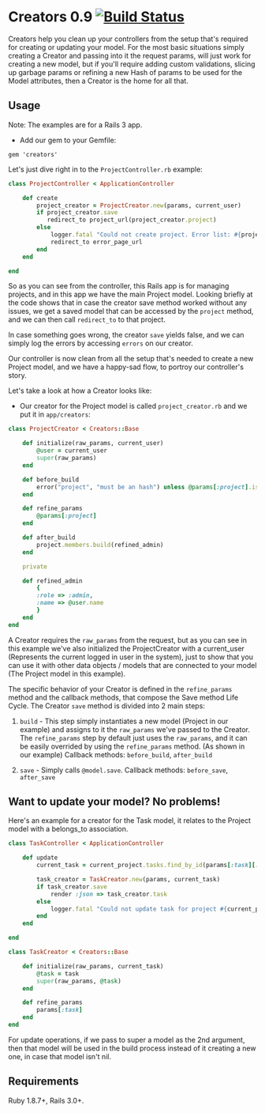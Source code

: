 # Creators 0.9  [![Build Status](https://secure.travis-ci.org/TheGiftsProject/Creators.png)](http://travis-ci.org/TheGiftsProject/Creators)

Creators help you clean up your controllers from the setup that's required for creating or updating your model.
For the most basic situations simply creating a Creator and passing into it the request params, will just work for
creating a new model, but if you'll require adding custom validations, slicing up garbage params or refining a new
Hash of params to be used for the Model attributes, then a Creator is the home for all that.

## Usage

Note: The examples are for a Rails 3 app.

* Add our gem to your Gemfile:

`gem 'creators'`

Let's just dive right in to the `ProjectController.rb` example:

```ruby
class ProjectController < ApplicationController

    def create
        project_creator = ProjectCreator.new(params, current_user)
        if project_creator.save
           redirect_to project_url(project_creator.project)
        else
            logger.fatal "Could not create project. Error list: #{project_creator.errors.join(", "}")
            redirect_to error_page_url
        end
    end

end
```

So as you can see from the controller, this Rails app is for managing projects, and in this app we have the main
Project model. Looking briefly at the code shows that in case the creator save method worked without any issues,
we get a saved model that can be accessed by the `project` method, and we can then call `redirect_to` to that project.

In case something goes wrong, the creator `save` yields false, and we can simply log the errors by accessing `errors`
on our creator.

Our controller is now clean from all the setup that's needed to create a new Project model, and we have a
happy-sad flow, to portroy our controller's story.

Let's take a look at how a Creator looks like:

* Our creator for the Project model is called `project_creator.rb` and we put it in `app/creators`:

```ruby
class ProjectCreator < Creators::Base

    def initialize(raw_params, current_user)
        @user = current_user
        super(raw_params)
    end

    def before_build
        error("project", "must be an hash") unless @params[:project].is_a? Hash
    end

    def refine_params
        @params[:project]
    end

    def after_build
        project.members.build(refined_admin)
    end

    private

    def refined_admin
        {
        :role => :admin,
        :name => @user.name
        }
    end
end
```

A Creator requires the `raw_params` from the request, but as you can see in this example we've also initialized
the ProjectCreator with a current_user (Represents the current logged in user in the system), just to show that you
can use it with other data objects / models that are connected to your model (The Project model in this example).

The specific behavior of your Creator is defined in the `refine_params` method and the callback methods, that compose
the Save method Life Cycle. The Creator `save` method is divided into 2 main steps:

1) `build` - This step simply instantiates a new model (Project in our example) and assigns to it the `raw_params` we've
passed to the Creator. The `refine_params` step by default just uses the `raw_params`, and it can be easily overrided by
using the `refine_params` method. (As shown in our example)
Callback methods: `before_build`, `after_build`

2) `save` - Simply calls `@model.save`.
Callback methods: `before_save`, `after_save`

## Want to update your model? No problems!

Here's an example for a creator for the Task model, it relates to the Project model with a belongs_to association.

```ruby
class TaskController < ApplicationController

    def update
        current_task = current_project.tasks.find_by_id(params[:task][:id])

        task_creator = TaskCreator.new(params, current_task)
        if task_creator.save
            render :json => task_creator.task
        else
            logger.fatal "Could not update task for project #{current_project.id}. Error list: #{task_creator.errors.join(", "}")
        end
    end

end

class TaskCreator < Creators::Base

    def initialize(raw_params, current_task)
        @task = task
        super(raw_params, @task)
    end

    def refine_params
        params[:task]
    end
end
```

For update operations, if we pass to super a model as the 2nd argument, then that model will be used
in the build process instead of it creating a new one, in case that model isn't nil.


## Requirements

Ruby 1.8.7+, Rails 3.0+.
